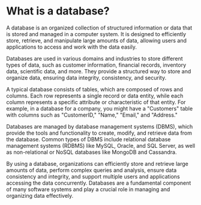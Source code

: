 # What is a database?

A database is an organized collection of structured information or data that is stored and managed in a computer system. It is designed to efficiently store, retrieve, and manipulate large amounts of data, allowing users and applications to access and work with the data easily.

Databases are used in various domains and industries to store different types of data, such as customer information, financial records, inventory data, scientific data, and more. They provide a structured way to store and organize data, ensuring data integrity, consistency, and security.

A typical database consists of tables, which are composed of rows and columns. Each row represents a single record or data entity, while each column represents a specific attribute or characteristic of that entity. For example, in a database for a company, you might have a "Customers" table with columns such as "CustomerID," "Name," "Email," and "Address."

Databases are managed by database management systems (DBMS), which provide the tools and functionality to create, modify, and retrieve data from the database. Common types of DBMS include relational database management systems (RDBMS) like MySQL, Oracle, and SQL Server, as well as non-relational or NoSQL databases like MongoDB and Cassandra.

By using a database, organizations can efficiently store and retrieve large amounts of data, perform complex queries and analysis, ensure data consistency and integrity, and support multiple users and applications accessing the data concurrently. Databases are a fundamental component of many software systems and play a crucial role in managing and organizing data effectively.
